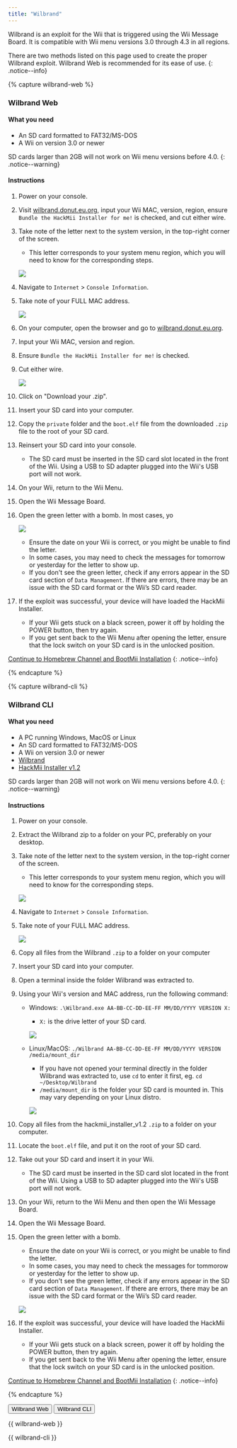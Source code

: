```yaml
---
title: "Wilbrand"
---
```


Wilbrand is an exploit for the Wii that is triggered using the Wii Message Board. It is compatible with Wii menu versions 3.0 through 4.3 in all regions.

There are two methods listed on this page used to create the proper Wilbrand exploit. Wilbrand Web is recommended for its ease of use.
{: .notice--info}

{% capture wilbrand-web %}

### Wilbrand Web

#### What you need

* An SD card formatted to FAT32/MS-DOS
* A Wii on version 3.0 or newer

SD cards larger than 2GB will not work on Wii menu versions before 4.0.
{: .notice--warning}

#### Instructions

1. Power on your console.
1. Visit [wilbrand.donut.eu.org](https://wilbrand.donut.eu.org/), input your Wii MAC, version, region, ensure `Bundle the HackMii Installer for me!` is checked, and cut either wire.
1. Take note of the letter next to the system version, in the top-right corner of the screen.
    + This letter corresponds to your system menu region, which you will need to know for the corresponding steps.

    ![](/images/wii/SystemMenuVersion.png)

1. Navigate to `Internet` > `Console Information`.
1. Take note of your FULL MAC address.

    ![](/images/wii/MacAddress.png)

1. On your computer, open the browser and go to [wilbrand.donut.eu.org](https://wilbrand.donut.eu.org/).
1. Input your Wii MAC, version and region.
1. Ensure `Bundle the HackMii Installer for me!` is checked.
1. Cut either wire.

    ![](/images/exploits/wilbrand/web.png)

1. Click on "Download your .zip".
1. Insert your SD card into your computer.
1. Copy the `private` folder and the `boot.elf` file from the downloaded `.zip` file to the root of your SD card.
1. Reinsert your SD card into your console.
    + The SD card must be inserted in the SD card slot located in the front of the Wii. Using a USB to SD adapter plugged into the Wii's USB port will not work.
1. On your Wii, return to the Wii Menu.
1. Open the Wii Message Board.
1. Open the green letter with a bomb. In most cases, yo

    ![](/images/exploits/wilbrand/msgboard.png)

    + Ensure the date on your Wii is correct, or you might be unable to find the letter.
    + In some cases, you may need to check the messages for tomorrow or yesterday for the letter to show up.
    + If you don't see the green letter, check if any errors appear in the SD card section of `Data Management`. If there are errors, there may be an issue with the SD card format or the Wii’s SD card reader.


1. If the exploit was successful, your device will have loaded the HackMii Installer.
    + If your Wii gets stuck on a black screen, power it off by holding the POWER button, then try again.
    + If you get sent back to the Wii Menu after opening the letter, ensure that the lock switch on your SD card is in the unlocked position.

[Continue to Homebrew Channel and BootMii Installation](hbc)
{: .notice--info}

{% endcapture %}

{% capture wilbrand-cli %}

### Wilbrand CLI

#### What you need

* A PC running Windows, MacOS or Linux
* An SD card formatted to FAT32/MS-DOS
* A Wii on version 3.0 or newer
* [Wilbrand](https://static.wiidatabase.de/Wilbrand.zip)
* [HackMii Installer v1.2](https://bootmii.org/download/)

SD cards larger than 2GB will not work on Wii menu versions before 4.0.
{: .notice--warning}

#### Instructions

1. Power on your console.
1. Extract the Wilbrand zip to a folder on your PC, preferably on your desktop.
1. Take note of the letter next to the system version, in the top-right corner of the screen.
    + This letter corresponds to your system menu region, which you will need to know for the corresponding steps.

    ![](/images/wii/SystemMenuVersion.png)

1. Navigate to `Internet` > `Console Information`.
1. Take note of your FULL MAC address.

    ![](/images/wii/MacAddress.png)

1. Copy all files from the Wilbrand `.zip` to a folder on your computer
1. Insert your SD card into your computer.
1. Open a terminal inside the folder Wilbrand was extracted to.
1. Using your Wii's version and MAC address, run the following command:

    + Windows: `.\Wilbrand.exe AA-BB-CC-DD-EE-FF MM/DD/YYYY VERSION X:`
        + `X:` is the drive letter of your SD card.

        ![](/images/exploits/wilbrand/windows.png)

    + Linux/MacOS: `./Wilbrand AA-BB-CC-DD-EE-FF MM/DD/YYYY VERSION /media/mount_dir`
        + If you have not opened your terminal directly in the folder Wilbrand was extracted to, use `cd` to enter it first, eg. `cd ~/Desktop/Wilbrand`
        + `/media/mount_dir` is the folder your SD card is mounted in. This may vary depending on your Linux distro.

        ![](/images/exploits/wilbrand/linux.png)

1. Copy all files from the hackmii_installer_v1.2 `.zip` to a folder on your computer.
1. Locate the `boot.elf` file, and put it on the root of your SD card.
1. Take out your SD card and insert it in your Wii.
    + The SD card must be inserted in the SD card slot located in the front of the Wii. Using a USB to SD adapter plugged into the Wii's USB port will not work.
1. On your Wii, return to the Wii Menu and then open the Wii Message Board.
1. Open the Wii Message Board.
1. Open the green letter with a bomb.
    + Ensure the date on your Wii is correct, or you might be unable to find the letter.
    + In some cases, you may need to check the messages for tommorow or yesterday for the letter to show up.
    + If you don't see the green letter, check if any errors appear in the SD card section of `Data Management`. If there are errors, there may be an issue with the SD card format or the Wii’s SD card reader.

    ![](/images/exploits/wilbrand/msgboard.png)

1. If the exploit was successful, your device will have loaded the HackMii Installer.
    + If your Wii gets stuck on a black screen, power it off by holding the POWER button, then try again.
    + If you get sent back to the Wii Menu after opening the letter, ensure that the lock switch on your SD card is in the unlocked position.

[Continue to Homebrew Channel and BootMii Installation](hbc)
{: .notice--info}

{% endcapture %}

<button class="btn btn--large btn--primary tabLink" onClick="select_tab(event, 'wilbrand-web')"> Wilbrand Web </button>
<button class="btn btn--large btn--info tabLink" onClick="select_tab(event, 'wilbrand-cli')"> Wilbrand CLI </button>

<div class="tabContent tabDefualt" id="wilbrand-web" markdown="1">

{{ wilbrand-web }}
</div>
<div class="tabContent" id="wilbrand-cli" markdown="1">
{{ wilbrand-cli }}
</div>

<script>
    const tabContents = document.getElementsByClassName('tabContent');
    const tabLinks    = document.getElementsByClassName('tabLink');

    for (tab of tabContents) { tab.style.display = 'none'; }
    document.getElementsByClassName('tabDefualt')[0].style.display = 'block';

    function select_tab(event, tab_id)
    {
        for (tab of tabContents) { tab.style.display = 'none'; }
        for (btn of tabLinks) { btn.className = btn.className.replace('btn--primary', 'btn--info'); }

        document.getElementById(tab_id).style.display = 'block';
        event.currentTarget.className = event.currentTarget.className.replace('btn--info', 'btn--primary');
    }
</script>
